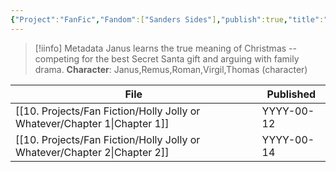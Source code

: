 ```yaml
---
{"Project":"FanFic","Fandom":["Sanders Sides"],"publish":true,"title":"Holly Jolly or Whatever","Description":"Janus learns the true meaning of Christmas -- competing for the best Secret Santa gift and arguing with family drama.","Characters":["Janus","Remus","Roman","Virgil","Thomas (character)"],"PassFrontmatter":true,"created":"2024-12-06T12:51:01.537-04:00","updated":"2024-12-10T10:34:10.199-04:00"}
---
```


>[!iinfo] Metadata
>Janus learns the true meaning of Christmas -- competing for the best Secret Santa gift and arguing with family drama.
>**Character**: Janus,Remus,Roman,Virgil,Thomas (character)




| File                                                                         | Published  |
| ---------------------------------------------------------------------------- | ---------- |
| [[10. Projects/Fan Fiction/Holly Jolly or Whatever/Chapter 1\|Chapter 1]] | YYYY-00-12 |
| [[10. Projects/Fan Fiction/Holly Jolly or Whatever/Chapter 2\|Chapter 2]] | YYYY-00-14 |

